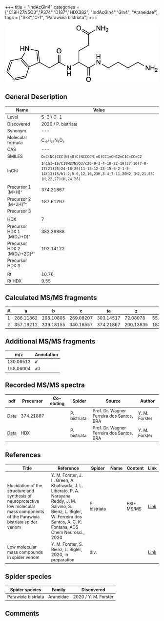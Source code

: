 +++
title = "IndAcGln4"
categories = ["C19H27N5O3","P374","D187","HDX382",
"IndAcGln4","Gln4",
"Araneidae"]
tags = ["S-3","C-1",
"Parawixia bistriata"]
+++

![](/img/IndAcGln4.png)

## General Description

| Name                       | Value              |
|----------------------------|--------------------|
| Level                      | S-3 / C-1          |
| Discovered                 | 2020 / P. bistriata |
| Synonym                    | ---                |
| Molecular formula          | C₁₉H₂₇N₅O₃                   |
| CAS                        | ---                |
| SMILES | `O=C(NC(CCC(N)=O)C(NCCCCN)=O)CC1=CNC2=C1C=CC=C2`  |
| InChI  | `InChI=1S/C19H27N5O3/c20-9-3-4-10-22-19(27)16(7-8-17(21)25)24-18(26)11-13-12-23-15-6-2-1-5-14(13)15/h1-2,5-6,12,16,23H,3-4,7-11,20H2,(H2,21,25)(H,22,27)(H,24,26)`  |
|                            |                    |
| Precursor 1 [M+H]⁺          | 374.21867                         |
| Precursor 2 [M+2H]²⁺        | 187.61297                         |
| Precursor 3                 |                                   |
|                             |                                   |
| HDX                         | 7                                 |
| Precursor HDX 1 [M(D₇)+D]⁺   | 382.26888                         |
| Precursor HDX 2 [M(D₇)+2D]²⁺ | 192.14122                         |
| Precursor HDX 3            |                    |
|                            |                    |
| Rt                         | 10.76                   |
| Rt HDX                     | 9.55                   |

## Calculated MS/MS fragments

| # | a         | b         | c         | ta        | z         | y         | tz        |
|---|-----------|-----------|-----------|-----------|-----------|-----------|-----------|
| 1 | 286.11862 | 268.10805 | 269.09207 | 303.14517 | 72.08078 | 55.05423 | 89.10732 |
| 2 | 357.19212 | 339.18155 | 340.16557 | 374.21867 | 200.13935 | 183.11280 | 217.16590 |

## Additional MS/MS fragments

| m/z | Annotation |
|-----|------------|
| 130.06513 | a'         |
| 158.06004 | a0         |

## Recorded MS/MS spectra

| pdf                                             | Precursor | Co-eluting | Spider      | Source                       | Author        |
|-------------------------------------------------|-----------|------------|-------------|------------------------------|---------------|
| [Data](/pdf/P-bistriata/374_IndAcGln4_Pb.pdf) | 374.21867 |           | P. bistriata | Prof. Dr. Wagner Ferreira dos Santos, BRA | Y. M. Forster |
| [Data](/pdf/P-bistriata/374_IndAcGln4_Pb_HDX.pdf) | HDX |           | P. bistriata | Prof. Dr. Wagner Ferreira dos Santos, BRA | Y. M. Forster |


## References

| Title | Reference | Spider | Name | Content | Link |
|-------|-----------|--------|------|---------|------|
| Elucidation of the structure and synthesis of neuroprotective low molecular mass components of the Parawixia bistriata spider venom      | Y. M. Forster, J. L. Green, A. Khatiwada, J. L. Liberato, P. A. Narayana Reddy, J. M. Salvino, S. Bienz, L. Bigler, W. Ferreira dos Santos, A. C. K. Fontana, ACS Chem Neurosci., 2020          | P. bistriata       |      | ESI-MS/MS        | [Link](https://pubs.acs.org/doi/10.1021/acschemneuro.0c00007)     |
| Low molecular mass compounds in spider venom      | Y. M. Forster, S. Bienz, L. Bigler, 2020, in preparation          | div.       |   |   | [Link](unknown) |

## Spider species

| Spider species     | Family     | Discovered           |
|--------------------|------------|----------------------|
| Parawixia bistriata | Araneidae | 2020 / Y. M. Forster |


## Comments